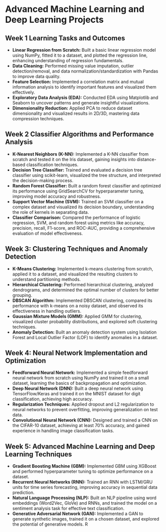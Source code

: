 # **Advanced Machine Learning and Deep Learning Projects**
## Week 1 Learning Tasks and Outcomes
* **Linear Regression from Scratch:** Built a basic linear regression model using NumPy, fitted it to a dataset, and plotted the regression line, enhancing understanding of regression fundamentals.
* **Data Cleaning:** Performed missing value imputation, outlier detection/removal, and data normalization/standardization with Pandas to improve data quality.
* **Feature Selection:** Implemented a correlation matrix and mutual information analysis to identify important features and visualized them effectively.
* **Exploratory Data Analysis (EDA):** Conducted EDA using Matplotlib and Seaborn to uncover patterns and generate insightful visualizations.
* **Dimensionality Reduction:** Applied PCA to reduce dataset dimensionality and visualized results in 2D/3D, mastering data compression techniques.

## Week 2  Classifier Algorithms and Performance Analysis
* **K-Nearest Neighbors (K-NN):** Implemented a K-NN classifier from scratch and tested it on the Iris dataset, gaining insights into distance-based classification techniques.
* **Decision Tree Classifier:** Trained and evaluated a decision tree classifier using scikit-learn, visualized the tree structure, and interpreted the decision-making process.
* **Random Forest Classifier:** Built a random forest classifier and optimized its performance using GridSearchCV for hyperparameter tuning, improving model accuracy and robustness.
* **Support Vector Machine (SVM):** Trained an SVM classifier on a complex dataset and visualized its decision boundary, understanding the role of kernels in separating data.
* **Classifier Comparison:** Compared the performance of logistic regression, SVM, and random forest using metrics like accuracy, precision, recall, F1-score, and ROC-AUC, providing a comprehensive evaluation of model effectiveness.

## Week 3: Clustering Techniques and Anomaly Detection
* **K-Means Clustering:** Implemented k-means clustering from scratch, applied it to a dataset, and visualized the resulting clusters to understand partitioning methods.
* **Hierarchical Clustering:** Performed hierarchical clustering, analyzed dendrograms, and determined the optimal number of clusters for better grouping.
* **DBSCAN Algorithm:** Implemented DBSCAN clustering, compared its performance with k-means on a noisy dataset, and observed its effectiveness in handling outliers.
* **Gaussian Mixture Models (GMM):** Applied GMM for clustering, visualized cluster probability distributions, and explored soft clustering techniques.
* **Anomaly Detection:** Built an anomaly detection system using Isolation Forest and Local Outlier Factor (LOF) to identify anomalies in a dataset.

## Week 4: Neural Network Implementation and Optimization
* **Feedforward Neural Network:** Implemented a simple feedforward neural network from scratch using NumPy and trained it on a small dataset, learning the basics of backpropagation and optimization.
* **Deep Neural Network (DNN):** Built a deep neural network using TensorFlow/Keras and trained it on the MNIST dataset for digit classification, achieving high accuracy.
* **Regularization Techniques:** Applied dropout and L2 regularization to neural networks to prevent overfitting, improving generalization on test data.
* **Convolutional Neural Network (CNN):** Designed and trained a CNN on the CIFAR-10 dataset, achieving at least 70% accuracy, and gained experience in handling image classification tasks.

## Week 5: Advanced Machine Learning and Deep Learning Techniques
* **Gradient Boosting Machine (GBM):** Implemented GBM using XGBoost and performed hyperparameter tuning to optimize performance on a dataset.
* **Recurrent Neural Networks (RNN):** Trained an RNN with LSTM/GRU units for time series forecasting, improving accuracy in sequential data prediction.
* **Natural Language Processing (NLP):** Built an NLP pipeline using word embeddings (Word2Vec, GloVe) and RNNs, and trained the model on a sentiment analysis task for effective text classification.
* **Generative Adversarial Network (GAN):** Implemented a GAN to generate synthetic images, trained it on a chosen dataset, and explored the potential of generative models.
R





